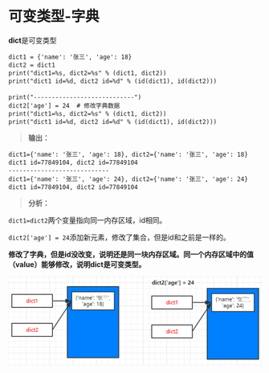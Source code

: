 # 可变类型-字典

**dict**是可变类型


```
dict1 = {'name': '张三', 'age': 18}
dict2 = dict1
print("dict1=%s, dict2=%s" % (dict1, dict2))
print("dict1 id=%d, dict2 id=%d" % (id(dict1), id(dict2)))

print("----------------------------")
dict2['age'] = 24  # 修改字典数据
print("dict1=%s, dict2=%s" % (dict1, dict2))
print("dict1 id=%d, dict2 id=%d" % (id(dict1), id(dict2)))
```

> **输出：**

```
dict1={'name': '张三', 'age': 18}, dict2={'name': '张三', 'age': 18}
dict1 id=77849104, dict2 id=77849104
----------------------------
dict1={'name': '张三', 'age': 24}, dict2={'name': '张三', 'age': 24}
dict1 id=77849104, dict2 id=77849104
```

> **分析：**

`dict1=dict2`两个变量指向同一内存区域，id相同。

`dict2['age'] = 24`添加新元素，修改了集合，但是id和之前是一样的。

**修改了字典，但是id没改变，说明还是同一块内存区域。同一个内存区域中的值（value）能够修改，说明dict是可变类型。**


![](tu10.png)